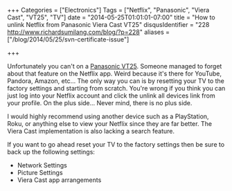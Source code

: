+++
Categories = ["Electronics"]
Tags = ["Netflix", "Panasonic", "Viera Cast", "VT25", "TV"]
date = "2014-05-25T01:01:01-07:00"
title = "How to unlink Netflix from Panasonic Viera Cast VT25"
disqusIdentifier = "228 http://www.richardsumilang.com/blog/?p=228"
aliases = ["/blog/2014/05/25/svn-certificate-issue"]

+++

Unfortunately you can't on a [Panasonic VT25][1]. Someone managed to forget
about that feature on the Netflix app. Weird because it's there for YouTube,
Pandora, Amazon, etc... The only way you can is by resetting your TV to the
factory settings and starting from scratch. You're wrong if you think you can
just log into your Netflix account and click the unlink all devices link from
your profile. On the plus side... Never mind, there is no plus side.

I would highly recommend using another device such as a PlayStation, Roku, or
anything else to view your Netflix since they are far better. The Viera Cast
implementation is also lacking a search feature.

If you want to go ahead reset your TV to the factory settings then be sure to
back up the following settings:

- Network Settings
- Picture Settings
- Viera Cast app arrangements

[1]: http://www.amazon.com/Panasonic-TC-P58VT25-1080p-VIERA-Plasma/dp/B003N3BV5O "Panasonic VT25"